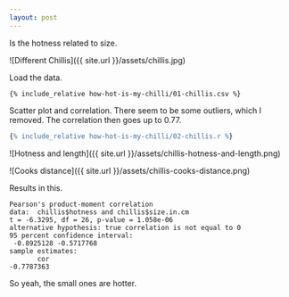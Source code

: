 ```yaml
---
layout: post
---
```


Is the hotness related to size.

![Different Chillis]({{ site.url }}/assets/chillis.jpg)

Load the data.

```
{% include_relative how-hot-is-my-chilli/01-chillis.csv %}
```

Scatter plot and correlation. There seem to be some outliers, which I removed.
The correlation then goes up to 0.77.

```R
{% include_relative how-hot-is-my-chilli/02-chillis.r %}
```

![Hotness and length]({{ site.url }}/assets/chillis-hotness-and-length.png)

![Cooks distance]({{ site.url }}/assets/chillis-cooks-distance.png)

Results in this.

	Pearson's product-moment correlation
    data:  chillis$hotness and chillis$size.in.cm
    t = -6.3295, df = 26, p-value = 1.058e-06
    alternative hypothesis: true correlation is not equal to 0
    95 percent confidence interval:
     -0.8925128 -0.5717768
    sample estimates:
           cor 
    -0.7787363 

So yeah, the small ones are hotter.
